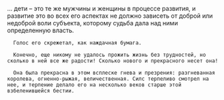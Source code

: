  ... дети – это те же мужчины и женщины в процессе развития, и развитие это во всех его аспектах не должно зависеть от доброй или недоброй воли субъекта, которому судьба дала над ними определенную власть.

      Голос его скрежетал, как наждачная бумага.

      Конечно, еще никому не удалось прожить жизнь без трудностей, но сколько в ней все же радости! Сколько нового и прекрасного несет она!

      Она была прекрасна в этом всплеске гнева и презрения: разгневанная королева, огненно-рыжая, величественная. Силс терпеливо смотрел на нее, и терпение делало его на несколько веков старше этой взбеленившейся бестии.

